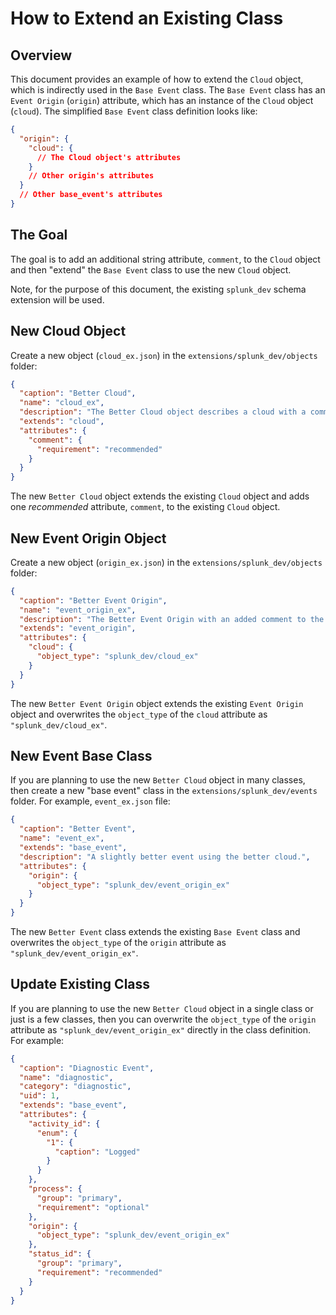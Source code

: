 # How to Extend an Existing Class

## Overview

This document provides an example of how to extend the `Cloud` object, which is indirectly used in the `Base Event` class. The `Base Event` class has an `Event Origin` (`origin`) attribute, which has an instance of the `Cloud` object (`cloud`). The simplified `Base Event` class definition looks like:

```json
{
  "origin": {
    "cloud": {
      // The Cloud object's attributes
    }
    // Other origin's attributes
  }
  // Other base_event's attributes
}
```

## The Goal

The goal is to add an additional string attribute, `comment`, to the `Cloud` object and then "extend" the `Base Event` class to use the new `Cloud` object.

Note, for the purpose of this document, the existing `splunk_dev` schema extension will be used.

## New Cloud Object

Create a new object (`cloud_ex.json`) in the `extensions/splunk_dev/objects` folder:

```json
{
  "caption": "Better Cloud",
  "name": "cloud_ex",
  "description": "The Better Cloud object describes a cloud with a comment.",
  "extends": "cloud",
  "attributes": {
    "comment": {
      "requirement": "recommended"
    }
  }
}
```

The new `Better Cloud` object extends the existing `Cloud` object and adds one *recommended* attribute, `comment`, to the existing `Cloud` object.

## New Event Origin Object

Create a new object (`origin_ex.json`) in the `extensions/splunk_dev/objects` folder:

```json
{
  "caption": "Better Event Origin",
  "name": "event_origin_ex",
  "description": "The Better Event Origin with an added comment to the cloud object.",
  "extends": "event_origin",
  "attributes": {
    "cloud": {
      "object_type": "splunk_dev/cloud_ex"
    }
  }
}

```

The new `Better Event Origin` object extends the existing `Event Origin` object and overwrites the `object_type` of the `cloud` attribute as `"splunk_dev/cloud_ex"`.

## New Event Base Class 

If you are planning to use the new  `Better Cloud` object in many classes, then create a new "base event" class in the `extensions/splunk_dev/events` folder. For example,  `event_ex.json` file:

```json
{
  "caption": "Better Event",
  "name": "event_ex",
  "extends": "base_event",
  "description": "A slightly better event using the better cloud.",
  "attributes": {
    "origin": {
      "object_type": "splunk_dev/event_origin_ex"
    }
  }
}
```

The new `Better Event` class extends the existing `Base Event` class and overwrites the `object_type` of the `origin` attribute as `"splunk_dev/event_origin_ex"`.

## Update Existing Class

If you are planning to use the new  `Better Cloud` object in a single class or just is a few classes, then you can overwrite the `object_type` of the `origin` attribute as `"splunk_dev/event_origin_ex"` directly in the class definition. For example:

```json
{
  "caption": "Diagnostic Event",
  "name": "diagnostic",
  "category": "diagnostic",
  "uid": 1,
  "extends": "base_event",
  "attributes": {
    "activity_id": {
      "enum": {
        "1": {
          "caption": "Logged"
        }
      }
    },
    "process": {
      "group": "primary",
      "requirement": "optional"
    },
    "origin": {
      "object_type": "splunk_dev/event_origin_ex"
    },
    "status_id": {
      "group": "primary",
      "requirement": "recommended"
    }    
  }
}

```

